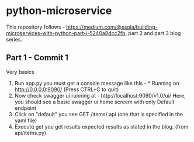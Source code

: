 # python-microservice
This repository follows - https://medium.com/@ssola/building-microservices-with-python-part-i-5240a8dcc2fb, part 2 and part 3 blog series.


## Part 1 - Commit 1
Very basics

1. Run app.py
   you must get a console message like this -  * Running on http://0.0.0.0:9090/ (Press CTRL+C to quit)
2. Now check swagger ui running at - http://localhost:9090/v1.0/ui/
   Here, you should see a basic swagger ui home screem with only Default endpoint
3. Click on "default"
   you see GET /items/ api (one that is specified in the yaml file)
4. Execute get
   you get results expected results as stated in the blog. (from api/items.py)
